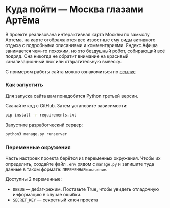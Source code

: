 # Куда пойти — Москва глазами Артёма

В проекте реализована интерактивная карта Москвы по замыслу Артема, на карте отображаются все известные ему виды активного отдыха с подробными описаниями и комментариями. 
Яндекс.Афиша занимается чем-то похожим, но это бездушный робот, собирающий всё подряд. 
Она никогда не обратит внимание на красивый канализационный люк или отвратительную вывеску.

С примером работы сайта можно ознакомиться по [ссылке](https://jomanocob.pythonanywhere.com/) 
### Как запустить

Для запуска сайта вам понадобится Python третьей версии.

Скачайте код с GitHub. Затем установите зависимости:

```sh
pip install -r requirements.txt
```

Запустите разработческий сервер:

```sh
python3 manage.py runserver
```

### Переменные окружения

Часть настроек проекта берётся из переменных окружения. Чтобы их определить, создайте файл `.env` рядом с `manage.py` и запишите туда данные в таком формате: `ПЕРЕМЕННАЯ=значение`.

Доступны 2 переменные:
- `DEBUG` — дебаг-режим. Поставьте True, чтобы увидеть отладочную информацию в случае ошибки.
- `SECRET_KEY` — секретный ключ проекта
